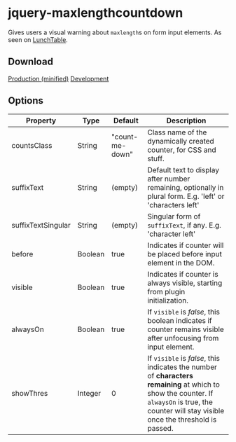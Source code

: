 jquery-maxlengthcountdown
=========================

Gives users a visual warning about `maxlength`s on form input elements. As seen on [LunchTable](https://www.lunch-table.com/).

## Download

[Production (minified)](https://raw.github.com/LunchTable/jquery-maxlengthcountdown/master/jquery.maxlengthCountdown.min.js)
[Development](https://raw.github.com/LunchTable/jquery-maxlengthcountdown/master/jquery.maxlengthCountdown.js)

## Options

Property           | Type    | Default         | Description
---                | ---     | ---             | ----
countsClass        | String  | "count-me-down" | Class name of the dynamically created counter, for CSS and stuff.
suffixText         | String  | (empty)         | Default text to display after number remaining, optionally in plural form. E.g. 'left' or 'characters left'
suffixTextSingular | String  | (empty)         | Singular form of `suffixText`, if any. E.g. 'character left'
before             | Boolean | true            | Indicates if counter will be placed before input element in the DOM.
visible            | Boolean | true            | Indicates if counter is always visible, starting from plugin initialization.
alwaysOn           | Boolean | true            | If `visible` is _false_, this boolean indicates if counter remains visible after unfocusing from input element.
showThres          | Integer | 0               | If `visible` is _false_, this indicates the number of **characters remaining** at which to show the counter. If `alwaysOn` is true, the counter will stay visible once the threshold is passed.
